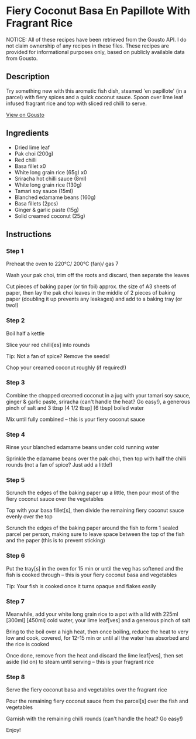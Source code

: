 # Fiery Coconut Basa En Papillote With Fragrant Rice

NOTICE: All of these recipes have been retrieved from the Gousto API. I do not claim ownership of any recipes in these files. These recipes are provided for informational purposes only, based on publicly available data from Gousto.

## Description

Try something new with this aromatic fish dish, steamed 'en papillote' (in a parcel) with fiery spices and a quick coconut sauce. Spoon over lime leaf infused fragrant rice and top with sliced red chilli to serve. 

[View on Gousto](https://www.gousto.co.uk/recipes/cookbook/fiery-coconut-fish-en-papillote-with-rice)

## Ingredients

- Dried lime leaf
- Pak choi (200g)
- Red chilli
- Basa fillet x0
- White long grain rice (65g) x0
- Sriracha hot chilli sauce (8ml)
- White long grain rice (130g)
- Tamari soy sauce (15ml)
- Blanched edamame beans (160g)
- Basa fillets (2pcs)
- Ginger & garlic paste (15g)
- Solid creamed coconut (25g)

## Instructions


### Step 1

Preheat the oven to 220°C/ 200°C (fan)/ gas 7

Wash your pak choi, trim off the roots and discard, then separate the leaves

Cut pieces of baking paper (or tin foil) approx. the size of A3 sheets of paper, then lay the pak choi leaves in the middle of 2 pieces of baking paper (doubling it up prevents any leakages) and add to a baking tray (or two!)


### Step 2

Boil half a kettle

Slice your red chilli[es] into rounds

Tip: Not a fan of spice? Remove the seeds!

Chop your creamed coconut roughly (if required!)


### Step 3

Combine the chopped creamed coconut in a jug with your tamari soy sauce, ginger & garlic paste, sriracha (can't handle the heat? Go easy!), a generous pinch of salt and 3 tbsp<span class="text-purple"> [4 1/2 tbsp] </span><span class="text-danger">[6 tbsp]</span> boiled water

Mix until fully combined – this is your fiery coconut sauce


### Step 4

Rinse your blanched edamame beans under cold running water

Sprinkle the edamame beans over the pak choi, then top with half the chilli rounds (not a fan of spice? Just add a little!)


### Step 5

Scrunch the edges of the baking paper up a little, then pour most of the fiery coconut sauce over the vegetables

Top with your basa fillet[s], then divide the remaining fiery coconut sauce evenly over the top

Scrunch the edges of the baking paper around the fish to form 1 sealed parcel per person, making sure to leave space between the top of the fish and the paper (this is to prevent sticking)


### Step 6

Put the tray[s] in the oven for 15 min or until the veg has softened and the fish is cooked through – this is your fiery coconut basa and vegetables

Tip: Your fish is cooked once it turns opaque and flakes easily


### Step 7

Meanwhile, add your white long grain rice to a pot with a lid with 225ml <span class="text-purple">[300ml]</span> <span class="text-danger">[450ml]</span> cold water, your lime leaf[ves]<span class="text-danger"> </span>and a generous pinch of salt

Bring to the boil over a high heat, then once boiling, reduce the heat to very low and cook, covered, for 12-15 min or until all the water has absorbed and the rice is cooked

Once done, remove from the heat and discard the lime leaf[ves], then set aside (lid on) to steam until serving – this is your fragrant rice

### Step 8

Serve the fiery coconut basa and vegetables over the fragrant rice

Pour the remaining fiery coconut sauce from the parcel[s] over the fish and vegetables

Garnish with the remaining chilli rounds (can't handle the heat? Go easy!)

Enjoy!

